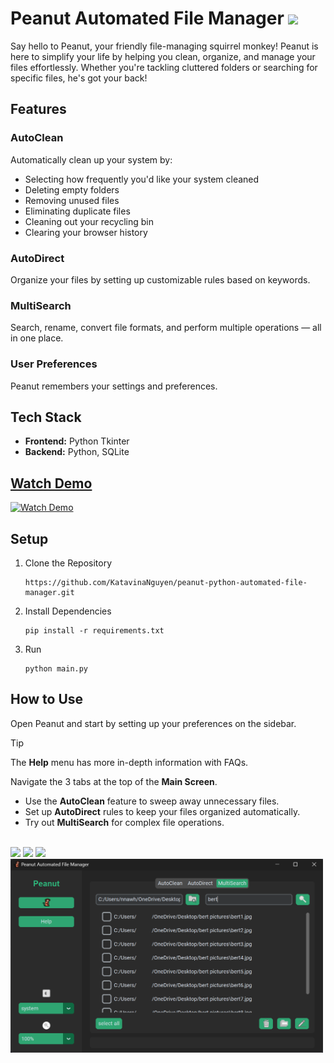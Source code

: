 # Peanut Automated File Manager  <img src="images/peanut.ico" width="35">
Say hello to Peanut, your friendly file-managing squirrel monkey! Peanut is here to simplify your life by helping you clean, organize, and manage your files effortlessly. Whether you're tackling cluttered folders or searching for specific files, he's got your back!

## Features 
### AutoClean 
Automatically clean up your system by: 
* Selecting how frequently you'd like your system cleaned
* Deleting empty folders
* Removing unused files
* Eliminating duplicate files
* Cleaning out your recycling bin
* Clearing your browser history 
### AutoDirect
Organize your files by setting up customizable rules based on keywords. 
### MultiSearch 
Search, rename, convert file formats, and perform multiple operations — all in one place. 
### User Preferences
Peanut remembers your settings and preferences. 

## Tech Stack 
* **Frontend:** Python Tkinter
* **Backend:** Python, SQLite

## [Watch Demo](https://youtu.be/QnRgXUTsZNY)

<a href="https://youtu.be/QnRgXUTsZNY">
  <img src="https://github.com/user-attachments/assets/194ddb84-176a-4d1c-8181-367d7bbf1b19" alt="Watch Demo" />
</a>

## Setup
1. Clone the Repository
   ```
   https://github.com/KatavinaNguyen/peanut-python-automated-file-manager.git
   ```
2. Install Dependencies
   ```
   pip install -r requirements.txt
   ```
3. Run
   ```
   python main.py
   ```

## How to Use
Open Peanut and start by setting up your preferences on the sidebar. 
> [!TIP]
> The **Help** menu has more in-depth information with FAQs.

Navigate the 3 tabs at the top of the **Main Screen**. 
+ Use the **AutoClean** feature to sweep away unnecessary files.
+ Set up **AutoDirect** rules to keep your files organized automatically. 
+ Try out **MultiSearch** for complex file operations.<br><br>

<img src="images/readmepngs/ac-lightmode.png" width="500"> <img src="images/readmepngs/ac-lightmode.png" width="500">
<img src="images/readmepngs/ad.png" width="500"> <img src="images/readmepngs/ms.png" width="500">
